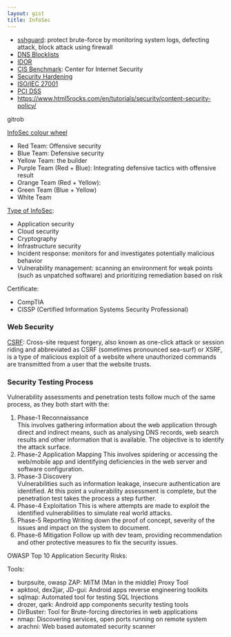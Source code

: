 ```yaml
---
layout: gist
title: InfoSec
---
```


- [sshguard](https://www.sshguard.net/): protect brute-force by monitoring system logs, defecting attack, block attack using firewall
- [DNS Blocklists](https://wiki.apache.org/spamassassin/DnsBlocklists#dnsbl-block)
- [IDOR](https://www.bugcrowd.com/how-to-find-idor-insecure-direct-object-reference-vulnerabilities-for-large-bounty-rewards/)
- [CIS Benchmark](https://www.advancedcyber.co.uk/it-security-blog/six-essential-things-to-know-cis-benchmark): Center for Internet Security 
- [Security Hardening](https://www.keycdn.com/blog/http-security-headers)
- [ISO/IEC 27001](https://www.iso.org/isoiec-27001-information-security.html)
- [PCI DSS](https://en.wikipedia.org/wiki/Payment_Card_Industry_Data_Security_Standard)
- <https://www.html5rocks.com/en/tutorials/security/content-security-policy/>


gitrob


[InfoSec colour wheel](https://hackernoon.com/introducing-the-infosec-colour-wheel-blending-developers-with-red-and-blue-security-teams-6437c1a07700)
- Red Team: Offensive security
- Blue Team: Defensive security
- Yellow Team: the builder
- Purple Team (Red + Blue): Integrating defensive tactics with offensive result
- Orange Team (Red + Yellow):
- Green Team (Blue + Yellow)
- White Team 

[Type of InfoSec](https://www.cisco.com/c/en/us/products/security/what-is-information-security-infosec.html):
- Application security
- Cloud security
- Cryptography
- Infrastructure security
- Incident response: monitors for and investigates potentially malicious behavior
- Vulnerability management: scanning an environment for weak points (such as unpatched software) and prioritizing remediation based on risk

Certificate:
- CompTIA
- CISSP (Certified Information Systems Security Professional)


### Web Security

[CSRF](https://en.wikipedia.org/wiki/Cross-site_request_forgery): Cross-site request forgery, also known as one-click attack or session riding and abbreviated as CSRF (sometimes pronounced sea-surf) or XSRF, is a type of malicious exploit of a website where unauthorized commands are transmitted from a user that the website trusts.

### Security Testing Process

Vulnerability assessments and penetration tests follow much of the same process, as they both start with the:
1. Phase-1	Reconnaissance	
  This involves gathering information about the web application through direct and indirect means, such as analysing DNS records, web search results and other information that is available. The objective is to identify the attack surface.
2. Phase-2	Application Mapping
  This involves spidering or accessing the web/mobile app and identifying deficiencies in the web server and software configuration.
3. Phase-3	Discovery	
  Vulnerabilities such as information leakage, insecure authentication are identified. At this point a vulnerability assessment is complete, but the penetration test takes the process a step further.
4. Phase-4	Exploitation
  This is where attempts are made to exploit the identified vulnerabilities to simulate real world attacks.
5. Phase-5	Reporting
  Writing down the proof of concept, severity of the issues and impact on the system to document.
6. Phase-6	Mitigation
  Follow up with dev team, providing recommendation and other protective measures to fix the security issues.
  

OWASP Top 10 Application Security Risks: 


Tools:
- burpsuite, owasp ZAP:	MiTM (Man in the middle) Proxy Tool
- apktool, dex2jar, JD-gui:	Android apps reverse engineering toolkits
- sqlmap:	Automated tool for testing SQL Injections
- drozer, qark:	Android app components security testing tools
- DirBuster:	Tool for Brute-forcing directories in web applications
- nmap:	Discovering services, open ports running on remote system
- arachni:	Web based automated security scanner